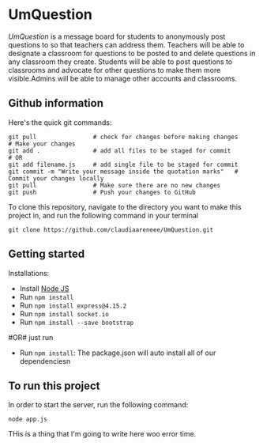 # UmQuestion
*UmQuestion* is a message board for students to anonymously post questions to so that teachers can address them. Teachers will be able to designate a classroom for questions to be posted to and delete questions in any classroom they create. Students will be able to post questions to classrooms and advocate for other questions to make them more visible.Admins will be able to manage other accounts and classrooms.


## Github information
Here's the quick git commands:
```
git pull                # check for changes before making changes
# Make your changes
git add .               # add all files to be staged for commit
# OR 
git add filename.js     # add single file to be staged for commit
git commit -m "Write your message inside the quotation marks"   # Commit your changes locally
git pull                # Make sure there are no new changes
git push                # Push your changes to GitHub
```

To clone this repository, navigate to the directory you want to make this project in, and run the following command in your terminal
```
git clone https://github.com/claudiaareneee/UmQuestion.git
```

## Getting started
Installations:
- Install [Node JS](https://nodejs.org/en/download/)
- Run ```npm install```
- Run ```npm install express@4.15.2```
- Run ```npm install socket.io```
- Run ```npm install --save bootstrap```

#OR# just run 
- Run ```npm install```: The package.json will auto install all of our dependenciesn

## To run this project
In order to start the server, run the following command:
```
node app.js
```
THis is a thing that I'm going to write here
woo error time.

